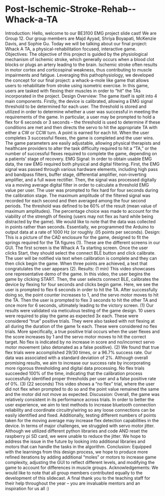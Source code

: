 # Post-Ischemic-Stroke-Rehab--Whack-a-TA
Introduction:
Hello, welcome to our BE3100 EMG project slide cast! We are Group 12. Our group members are Majd
Ayyad, Shriya Boyapati, McKenzie Davis, and Sophie Gu. Today we will be talking about our final
project: Whack A TA, a physical-rehabilitation focused, interactive game.
Objectives:
The objective of this project is guided by the physiological mechanism of ischemic stroke, which
generally occurs when a blood clot blocks or plugs an artery leading to the brain. Ischemic stroke often
results in motor cortex and corticospinal weakness, thus contributing to muscle impairments and fatigue.
Leveraging this pathophysiology, we developed the concept for our final project: a whack-a-mole like
game that allows users to rehabilitate from stroke using isometric exercise. In this game, users are tasked
with flexing their muscles in order to “hit” the TAs incorporated in the project.
Design Overview:
The game itself is split into 4 main components. Firstly, the device is calibrated, allowing a EMG signal
threshold to be determined for each user. The threshold is stored and utilized in order to determine
whether a user was successful in meeting the requirements of the game. In particular, a user may be
prompted to hold a flex for 6 seconds or 3 seconds – the threshold is used to determine if these conditions
are met and then directs the servo to hit the appropriate TA with either a CW or CCW turn. A point is
earned for each hit. When the user completes 3 successful flexes, the game is completed and the user
wins. The game parameters are easily adjustable, allowing physical therapists and healthcare providers to
alter the task difficulty required to hit a “TA,” or the number of successful flexes required to complete the
game, depending on a patients’ stage of recovery.
EMG Signal:
In order to obtain usable EMG data, the raw EMG required both physical and digital filtering. First, the
EMG signal was passed through various hardware elements, including high pass and bandpass filters,
buffer stage, differential amplifier, non-inverting amplifier, and a full wave rectifier. Then, the signal was
processed digitally via a moving average digital filter in order to calculate a threshold EMG value per
user. The user was prompted to flex hard for four seconds during the calibration stage. The maximum
amplitude of the filtered signal was recorded for each second and then averaged among the four second
periods. The threshold was defined to be 60% of the result (mean value of maximum amplitudes). The
percentage choice was made to account for the viability of the strength of flexing (users may not flex as
hard while being distracted by the game). We would like to note that the data was collected in points
rather than seconds. Essentially, we programmed the Arduino to output data at a rate of 1000 Hz (or
roughly .05 points per seconds).
Design:
This is a picture of the CAD enclosure for the game, designed to fit the springs required for the TA figures
(1). These are the different screens in our GUI. The first screen is the Whack A Ta starting screen. Once
the user clicks Start, they should select the connect BLE button and click calibrate. The user will be
notified via text when calibration is complete and they can then click begin the game. When three points
are achieved, a text that congratulates the user appears (2).
Results:
(1 min) This video showcases one representative demo of the game. In this video, the user begins the
game by clicking START. Then, the user selects connect BLE, calibrates the device by flexing for four
seconds and clicks begin game. Here, we see the user is prompted to flex 6 seconds in order to hit the TA.
After successfully doing so, the point counter increases to 1, and the servo motor moves to hit the TA.
Then the user is prompted to flex 3 seconds to hit the other TA and once more for 6 seconds, ultimately
leading to the victory screen. (1)
Our results were validated via meticulous testing of the game design. 10 users were required to play the
game as expected 3x each. These were considered “true” positive trials. They were also tasked with not
flexing at all during the duration of the game 1x each. These were considered no flex trials. More
specifically, a true positive trial occurs when the user flexes and the score increases by 1 and the servo
motor moves to hit the correct target. No flex is indicated by no increase in score and no/incorrect servo
motor movement (also detonated as a false positive). (2)
We found that true flex trials were accomplished 29/30 times, or a 96.7% success rate. Our data was
associated with a standard deviation of 2%. Although overall promising results, we aim to increase our
success rate by incorporating more rigorous thresholding and digital data processing. No flex trials
succeeded 100% of the time, indicating that the calibration process successfully identified proper
thresholds per user and a false positive rate of 0%. (3)
(22 seconds) This video shows a “no flex” trial, where the user did not flex when prompted to do so and
the point value remained the same and the motor did not move as expected.
Discussion:
Overall, the game was relatively consistent in its performance across trials. In order to better the user
experience, we aim to test methods to increase bluetooth connection reliability and coordinate
circuitry/wiring so any loose connections can be easily identified and fixed. Additionally, testing different
numbers of points taken for the moving average may increase flex detection capabilities in the device.
In terms of major challenges, we struggled with servo motor jitter. Although we utilized different python
libraries and code AND reset the raspberry pi SD card, we were unable to reduce the jitter. We hope to
address the issue in the future by looking into additional libraries and motors that can handle the tasks in
the algorithm.
Conclusion:
Equipped with the learnings from this design process, we hope to produce more refined iterations by
adding additional “moles” or motors to increase game complexity, adjusting the GUI to reflect different
levels, and modifying the game to account for differences in muscle groups.
Acknowledgements:
We would like to note that all group members contributed equally to the development of this slidecast. A
final thank you to the teaching staff for their help throughout the year – you are invaluable mentors and an
inspiration for us all :)
